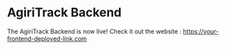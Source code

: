# AgiriTrack Backend

The AgiriTrack Backend is now live! Check it out the website : https://your-frontend-deployed-link.com
